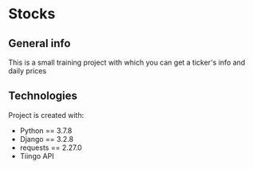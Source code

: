 # Stocks

## General info
This is a small training project with which you can get a ticker's info and daily prices
	
## Technologies
Project is created with:
* Python == 3.7.8
* Django == 3.2.8
* requests == 2.27.0
* Tiingo API


